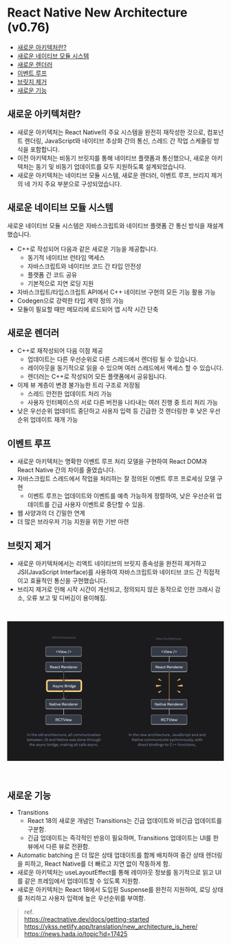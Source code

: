 # React Native New Architecture (v0.76)

- [새로운 아키텍처란?](#새로운-아키텍처란)
- [새로운 네이티브 모듈 시스템](#새로운-네이티브-모듈-시스템)
- [새로운 렌더러](#새로운-렌더러)
- [이벤트 루프](#이벤트-루프)
- [브릿지 제거](#브릿지-제거)
- [새로운 기능](#새로운-기능)

## 새로운 아키텍처란?

- 새로운 아키텍처는 React Native의 주요 시스템을 완전히 재작성한 것으로, 컴포넌트 렌더링, JavaScript와 네이티브 추상화 간의 통신, 스레드 간 작업 스케줄링 방식을 포함합니다.
- 이전 아키텍처는 비동기 브릿지를 통해 네이티브 플랫폼과 통신했으나, 새로운 아키텍처는 동기 및 비동기 업데이트를 모두 지원하도록 설계되었습니다.
- 새로운 아키텍처는 네이티브 모듈 시스템, 새로운 렌더러, 이벤트 루프, 브리지 제거의 네 가지 주요 부분으로 구성되었습니다.

## 새로운 네이티브 모듈 시스템

새로운 네이티브 모듈 시스템은 자바스크립트와 네이티브 플랫폼 간 통신 방식을 재설계 했습니다.

- C++로 작성되어 다음과 같은 새로운 기능을 제공합니다.
  - 동기적 네이티브 런타임 액세스
  - 자바스크립트와 네이티브 코드 간 타입 안전성
  - 플랫폼 간 코드 공유
  - 기본적으로 지연 로딩 지원
- 자바스크립트/타입스크립트 API에서 C++ 네이티브 구현의 모든 기능 활용 가능
- Codegen으로 강력한 타입 계약 정의 가능
- 모듈이 필요할 때만 메모리에 로드되어 앱 시작 시간 단축

## 새로운 렌더러

- C++로 재작성되어 다음 이점 제공
  - 업데이트는 다른 우선순위로 다른 스레드에서 렌더링 될 수 있습니다.
  - 레이아웃을 동기적으로 읽을 수 있으며 여러 스레드에서 액세스 할 수 있습니다.
  - 렌더러는 C++로 작성되어 모든 플랫폼에서 공유됩니다.
- 이제 뷰 계층이 변경 불가능한 트리 구조로 저장됨
  - 스레드 안전한 업데이트 처리 가능
  - 사용자 인터페이스의 서로 다른 버전을 나타내는 여러 진행 중 트리 처리 가능
- 낮은 우선순위 업데이트 중단하고 사용자 입력 등 긴급한 것 렌더링한 후 낮은 우선순위 업데이트 재개 가능

## 이벤트 루프

- 새로운 아키텍처는 명확한 이벤트 루프 처리 모델을 구현하여 React DOM과 React Native 간의 차이를 줄였습니다.
- 자바스크립트 스레드에서 작업을 처리하는 잘 정의된 이벤트 루프 프로세싱 모델 구현
  - 이벤트 루프는 업데이트와 이벤트를 예측 가능하게 정렬하여, 낮은 우선순위 업데이트를 긴급 사용자 이벤트로 중단할 수 있음.
- 웹 사양과의 더 긴밀한 연계
- 더 많은 브라우저 기능 지원을 위한 기반 마련

## 브릿지 제거

- 새로운 아키텍처에서는 리액트 네이티브의 브릿지 종속성을 완전히 제거하고 JSI(JavaScript Interface)를 사용하여 자바스크립트와 네이티브 코드 간 직접적이고 효율적인 통신을 구현했습니다.
- 브리지 제거로 인해 시작 시간이 개선되고, 정의되지 않은 동작으로 인한 크래시 감소, 오류 보고 및 디버깅이 용이해짐.

<br/>

![alt text](image.png)

<br/>

## 새로운 기능

- Transitions
  - React 18의 새로운 개념인 Transitions는 긴급 업데이트와 비긴급 업데이트를 구분함.
  - 긴급 업데이트는 즉각적인 반응이 필요하며, Transitions 업데이트는 UI를 한 뷰에서 다른 뷰로 전환함.
- Automatic batching 은 더 많은 상태 업데이트를 함께 배치하여 중간 상태 렌더링을 피하고, React Native를 더 빠르고 지연 없이 작동하게 함.
- 새로운 아키텍처는 useLayoutEffect를 통해 레이아웃 정보를 동기적으로 읽고 UI를 같은 프레임에서 업데이트할 수 있도록 지원함.
- 새로운 아키텍처는 React 18에서 도입된 Suspense를 완전히 지원하여, 로딩 상태를 처리하고 사용자 입력에 높은 우선순위를 부여함.

> ref.
> <br/> https://reactnative.dev/docs/getting-started <br/> https://ykss.netlify.app/translation/new_architecture_is_here/ <br/> https://news.hada.io/topic?id=17425
